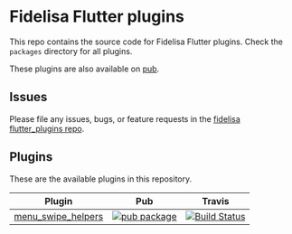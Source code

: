 # Fidelisa Flutter plugins

This repo contains the source code for Fidelisa Flutter plugins.
Check the `packages` directory for all plugins.

These plugins are also available on
[pub](https://pub.dartlang.org/flutter/plugins).

## Issues

Please file any issues, bugs, or feature requests in the [fidelisa flutter_plugins
repo](https://github.com/fidelisa/flutter_plugins/issues).

## Plugins
These are the available plugins in this repository. 

| Plugin | Pub | Travis |
|--------|-----|-----|
| [menu_swipe_helpers](./packages/menu_swipe_helpers/) | [![pub package](https://img.shields.io/pub/v/menu_swipe_helpers.svg)](https://pub.dartlang.org/packages/menu_swipe_helpers) | [![Build Status](https://travis-ci.org/fidelisa/flutter_plugins.svg?branch=master)](https://travis-ci.org/fidelisa/flutter_plugins)|
